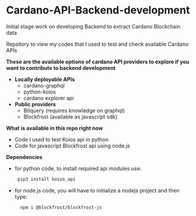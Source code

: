 # Cardano-API-Backend-development
Initial stage work on developing Backend to extract Cardano Blockchain data

 Repsitory to view my codes that I used to test and check available Cardano APIs

 **These are the available options of cardano API providers to explore if you want to contribute to backend development**
 - **Locally deployable APIs**
   - cardano-graphql
   - python-koios
   - cardano explorer api
 - **Public providers**
   - Bitquery (requires knowledge on graphql)
   - Blockfrost (available as javascript sdk)

**What is available in this repo right now**
- Code I used to test Koios api in python
- Code for javascript Blockfrost api using node.js

**Dependencies**
- for python code, to install required api modules use:
   ```bash
    pip3 install koios_api
   ```
- for node.js code, you will have to initialize a nodejs project and then type:
    ```bash
      npm i @blockfrost/blockfrost-js
    ```
